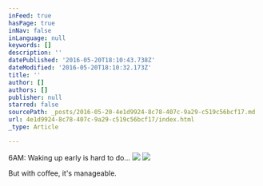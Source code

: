 ```yaml
---
inFeed: true
hasPage: true
inNav: false
inLanguage: null
keywords: []
description: ''
datePublished: '2016-05-20T18:10:43.738Z'
dateModified: '2016-05-20T18:10:32.173Z'
title: ''
author: []
authors: []
publisher: null
starred: false
sourcePath: _posts/2016-05-20-4e1d9924-8c78-407c-9a29-c519c56bcf17.md
url: 4e1d9924-8c78-407c-9a29-c519c56bcf17/index.html
_type: Article

---
```

6AM: Waking up early is hard to do...
![](https://the-grid-user-content.s3-us-west-2.amazonaws.com/4388be02-9a56-4dd7-aede-03c404eaa05d.jpg)
![](https://the-grid-user-content.s3-us-west-2.amazonaws.com/15157c17-2daf-4479-902b-5ebe94f77d76.jpg)

But with coffee, it's manageable.